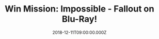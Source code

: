 ---
campaign-uuid: "c-86204af8-10ea-44a0-bd85-1cb01e2355b2"
type: "Competition"
category: "Entertainment"
date: "2018-12-11T09:00:00.000Z"
end-date: "2019-02-11T23:59:00.000Z"
disable-form: false
is_promoted: false
has_entry_page: true
title: "Win Mission: Impossible - Fallout on Blu-Ray!"
competition-description: "<p>The best intentions often come back to haunt you. MISSION:\
  \ IMPOSSIBLE - FALLOUT finds Ethan Hunt (Tom Cruise) and his IMF team (Alec Baldwin,\
  \ Simon Pegg, Ving Rhames) along with some familiar allies (Rebecca Ferguson, Michelle\
  \ Monaghan) in a race against time after a mission gone wrong. Henry Cavill, Angela\
  \ Bassett, and Vanessa Kirby also join the dynamic cast with filmmaker Christopher\
  \ McQuarrie returning to the helm.</p>\r\n<p>We have a copy of one of the most heart-pumping\
  \ movies: Mission:Impossible - Fallout for you to get stuck in during the weekend!\
  \ Want it? Click below for a chance to win!</p>"
hero-header: "Win Mission: Impossible - Fallout on Blu-Ray!"
terms-confirmation: "N/A"
banner-img: "https://assets.expresslyapp.com/asset-df231e25-8ada-4f3d-8493-e9a177b0995b.jpg"
logo-left-href: "http://club.expressly.io"
logo-left-image: "https://assets.expresslyapp.com/asset-e400d7e2-b0b1-4b19-8b71-9d29d998e7ed.jpg"
logo-left-title: "expressly club"
bg-image-hero: "https://assets.expresslyapp.com/asset-754e3a21-489c-4e5c-baaf-c3a23f6560e7.jpg"
bg-image-first: "https://assets.expresslyapp.com/asset-975fefa5-7373-4602-858b-af772fcf42d9.jpg"
section1-content: "<p>Mission: Impossible - Fallout follow the story of Ethan Hunt\
  \ (Tom Cruise) and his team through an odyssey inspired by and reflective of his\
  \ story. It’s an epic personal tale, and there are enormous emotional stakes for\
  \ all the characters. “Fallout” refers not only to nuclear fallout but also to the\
  \ fallout of all of Ethan’s good intentions. He has walked into a situation beyond\
  \ his control, and he has to go through it even though he knows he’s being manipulated.</p>\r\
  \n<p>This Blu-Ray has it all including a bonus disc packed with unseen special features!\
  \ Does it sound like the best plan for your weekend? If so, think no more and enter\
  \ the form below for a chance to win and get ready to enjoy the adventure of Ethan\
  \ Hunt and his team now!</p>"
entry-title: "Win Mission: Impossible - Fallout on Blu-Ray!"
entry-content: "Enter the draw to win Mission: Impossible - Fallout on Blu-Ray by\
  \ completing the form below before 23:59 on 11th of January 2019."
has-winner: false
prize-description: "Mission: Impossible - Fallout on Blu-Ray."
special-conditions: "This competition is also available on: https://aaa.nme.com/competitions/mission-impossible-fall-out\r\
  \nMultiple entries are allowed up to one every day."
country-restrictions:
- "GB"
---